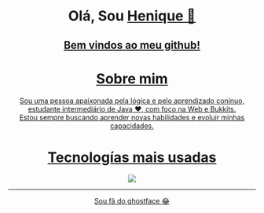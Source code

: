 <h1 align="center"> Olá, Sou <a href="https://github.com/Ghostface-Dev">Henique 👋</h1>
  <h2 align="center">
    Bem vindos ao meu github! <br>
  </h2>

<h1 align = "center"> Sobre mim </h1>
  <p align="center">
    Sou uma pessoa apaixonada pela lógica e pelo aprendizado conínuo, estudante intermediário de Java ❤️, com foco na Web e Bukkits. <br>
    Estou sempre buscando aprender novas habilidades e evoluir minhas capacidades.
  </p>

<h1 align = "center">Tecnologías mais usadas</h1>
  <div align="center">
    <img src="https://github-readme-stats.vercel.app/api/top-langs/?username=Ghostface-Dev&theme=tokyonight">
  </div>
<hr>
  <p align="center">Sou fã do ghostface 😂</p>
